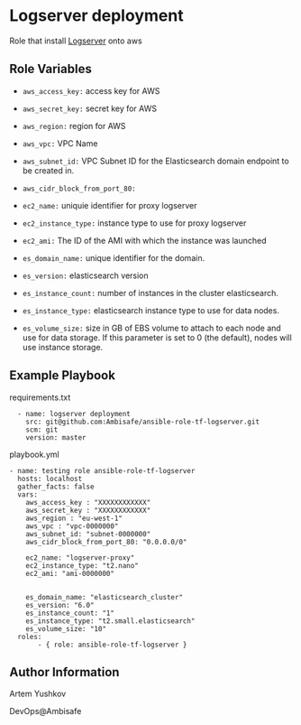 Logserver deployment
=========

Role that install [Logserver](https://github.com/Ambisafe/ansible-role-tf-logserver) onto aws

Role Variables
--------------

-  `aws_access_key:` access key for AWS
-  `aws_secret_key:` secret key for AWS
-  `aws_region:` region for AWS
-  `aws_vpc:` VPC Name
-  `aws_subnet_id:` VPC Subnet ID for the Elasticsearch domain endpoint to be created in.
-  `aws_cidr_block_from_port_80:`

-  `ec2_name:` uniquie identifier for proxy logserver
-  `ec2_instance_type:` instance type to use for proxy logserver
-  `ec2_ami:` The ID of the AMI with which the instance was launched

-  `es_domain_name:` unique identifier for the domain.
-  `es_version:` elasticsearch version
-  `es_instance_count:` number of instances in the cluster elasticsearch.
-  `es_instance_type:` elasticsearch instance type to use for data nodes.
-  `es_volume_size:` size in GB of EBS volume to attach to each node and use for data storage.  If this parameter is set to 0 (the default), nodes will use instance storage.

Example Playbook
----------------
requirements.txt

```
  - name: logserver deployment
    src: git@github.com:Ambisafe/ansible-role-tf-logserver.git
    scm: git
    version: master
```

playbook.yml

```
- name: testing role ansible-role-tf-logserver
  hosts: localhost
  gather_facts: false
  vars:
    aws_access_key : "XXXXXXXXXXXX"
    aws_secret_key : "XXXXXXXXXXXX"
    aws_region : "eu-west-1"
    aws_vpc : "vpc-0000000"
    aws_subnet_id: "subnet-0000000"
    aws_cidr_block_from_port_80: "0.0.0.0/0"

    ec2_name: "logserver-proxy"
    ec2_instance_type: "t2.nano"
    ec2_ami: "ami-0000000"


    es_domain_name: "elasticsearch_cluster"
    es_version: "6.0"
    es_instance_count: "1"
    es_instance_type: "t2.small.elasticsearch"
    es_volume_size: "10"
  roles:
       - { role: ansible-role-tf-logserver }
```

Author Information
------------------
Artem Yushkov

DevOps@Ambisafe
